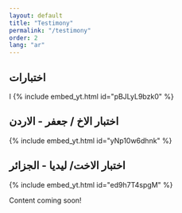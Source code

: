 ```yaml
---
layout: default
title: "Testimony"
permalink: "/testimony"
order: 2
lang: "ar"
---
```


##  اختبارات 
ا
{% include embed_yt.html id="pBJLyL9bzk0" %}


## اختبار الاخ / جعفر - الاردن

{% include embed_yt.html id="yNp10w6dhnk" %}


## اختبار الاخت/ ليديا - الجزائر
{% include embed_yt.html id="ed9h7T4spgM" %}



Content coming soon!
